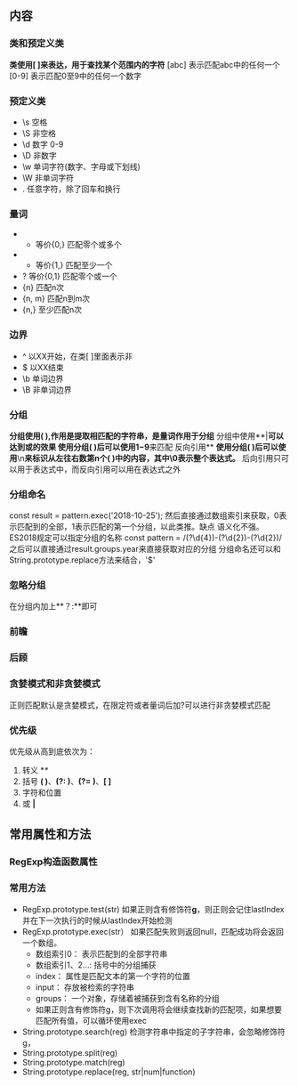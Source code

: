 ## 内容
### 类和预定义类
**类使用[ ]来表达，用于查找某个范围内的字符**
[abc] 表示匹配abc中的任何一个
[0-9] 表示匹配0至9中的任何一个数字
### 预定义类
- \s  空格
- \S  非空格
- \d  数字 0-9
- \D  非数字
- \w  单词字符(数字、字母或下划线)
- \W  非单词字符
- .   任意字符，除了回车和换行
### 量词
- * 等价{0,}  匹配零个或多个
- + 等价{1,}  匹配至少一个
- ? 等价{0,1} 匹配零个或一个
- {n}        匹配n次
- {n, m}     匹配n到m次
- {n,}       至少匹配n次
### 边界
- ^  以XX开始，在类[ ]里面表示非
- $  以XX结束
- \b 单词边界
- \B 非单词边界
### 分组
**分组使用( ),作用是提取相匹配的字符串，是量词作用于分组**
分组中使用**|**可以达到或的效果
**使用分组( )后可以使用**$1-$9**来匹配    反向引用**
**使用分组( )后可以使用**\n**来标识从左往右数第n个( )中的内容，其中\0表示整个表达式。**
后向引用只可以用于表达式中，而反向引用可以用在表达式之外
### 分组命名
const result = pattern.exec('2018-10-25');
然后直接通过数组索引来获取，0表示匹配到的全部，1表示匹配的第一个分组，以此类推。缺点 语义化不强。
ES2018规定可以指定分组的名称
const pattern = /(?<year>\d{4})-(?<month>\d{2})-(?<day>\d{2})/
之后可以直接通过result.groups.year来直接获取对应的分组
分组命名还可以和String.prototype.replace方法来结合，'$<month>'
### 忽略分组
在分组内加上**？:**即可
### 前瞻
### 后顾
### 贪婪模式和非贪婪模式
正则匹配默认是贪婪模式，在限定符或者量词后加?可以进行非贪婪模式匹配
### 优先级
优先级从高到底依次为：
1. 转义 **\**
2. 括号  **( )**、**(?: )**、**(?= )**、**[ ]**
3. 字符和位置
4. 或 **|**
## 常用属性和方法
### RegExp构造函数属性

### 常用方法
- RegExp.prototype.test(str)   如果正则含有修饰符**g**，则正则会记住lastIndex并在下一次执行的时候从lastIndex开始检测
- RegExp.prototype.exec(str） 如果匹配失败则返回null，匹配成功将会返回一个数组。
  	- 数组索引0： 表示匹配到的全部字符串
  	- 数组索引1、2...:  括号中的分组捕获
  	- index： 属性是匹配文本的第一个字符的位置
  	- input： 存放被检索的字符串
  	- groups： 一个对象，存储着被捕获到含有名称的分组
  	- 如果正则含有修饰符g，则下次调用将会继续查找新的匹配项，如果想要匹配所有值，可以循环使用exec
- String.prototype.search(reg)   检测字符串中指定的子字符串，会忽略修饰符g，
- String.prototype.split(reg)
- String.prototype.match(reg)
- String.prototype.replace(reg, str|num|function)

